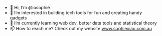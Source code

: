 - 👋 Hi, I’m @iosophie
- 👀 I’m interested in building tech tools for fun and creating handy gadgets
- 🌱 I’m currently learning web dev, better data tools and statistical theory 
- 📫 How to reach me? Check out my website www.sophiexiao.com.au


